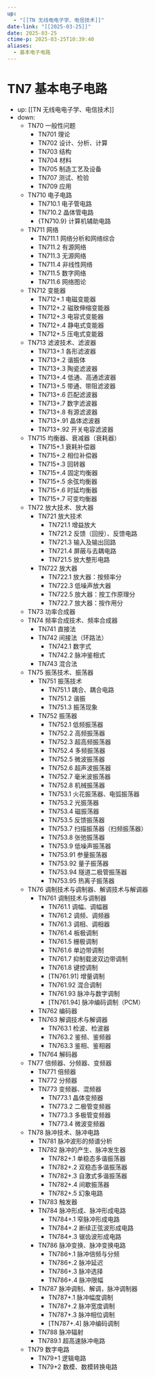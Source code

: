 ```yaml
---
up:
  - "[[TN 无线电电子学、电信技术]]"
date-link: "[[2025-03-25]]"
date: 2025-03-25
ctime-p: 2025-03-25T10:39:40
aliases:
  - 基本电子电路
---
```


# TN7 基本电子电路

- up: [[TN 无线电电子学、电信技术]]
- down:	
	- TN70 一般性问题
		- TN701 理论
		- TN702 设计、分析、计算
		- TN703 结构
		- TN704 材料
		- TN705 制造工艺及设备
		- TN707 测试、检验
		- TN709 应用
	- TN710 电子电路
		- TN710.1 电子管电路
		- TN710.2 晶体管电路
		- {TN710.9} 计算机辅助电路
	- TN711 网络
		- TN711.1 网络分析和网络综合
		- TN711.2 有源网络
		- TN711.3 无源网络
		- TN711.4 非线性网络
		- TN711.5 数字网络
		- TN711.6 网络图论
	- TN712 变能器
		- TN712+.1 电磁变能器
		- TN712+.2 磁致伸缩变能器
		- TN712+.3 电容式变能器
		- TN712+.4 静电式变能器
		- TN712+.5 压电式变能器
	- TN713 滤波技术、滤波器
		- TN713+.1 各形滤波器
		- TN713+.2 谐振体
		- TN713+.3 陶瓷滤波器
		- TN713+.4 低通、高通滤波器
		- TN713+.5 带通、带阻滤波器
		- TN713+.6 匹配滤波器
		- TN713+.7 数字滤波器
		- TN713+.8 有源滤波器
		- TN713+.91 晶体滤波器
		- TN713+.92 开关电容滤波器
	- TN715 均衡器、衰减器（衰耗器）
		- TN715+.1 衰耗补偿器
		- TN715+.2 相位补偿器
		- TN715+.3 回转器
		- TN715+.4 固定均衡器
		- TN715+.5 余弦均衡器
		- TN715+.6 时延均衡器
		- TN715+.7 可变均衡器
	- TN72 放大技术、放大器
		- TN721 放大技术
			- TN721.1 增益放大
			- TN721.2 反馈（回授）、反馈电路
			- TN721.3 输入及输出回路
			- TN721.4 屏蔽与去耦电路
			- TN721.5 放大整形电路
		- TN722 放大器
			- TN722.1 放大器：按频率分
			- TN722.3 低噪声放大器
			- TN722.5 放大器：按工作原理分
			- TN722.7 放大器：按作用分
	- TN73 功率合成器
	- TN74 频率合成技术、频率合成器
		- TN741 直接法
		- TN742 间接法（环路法）
			- TN742.1 数字式
			- TN742.2 脉冲鉴相式
		- TN743 混合法
	- TN75 振荡技术、振荡器
		- TN751 振荡技术
			- TN751.1 耦合、耦合电路
			- TN751.2 谐振
			- TN751.3 振荡现象
		- TN752 振荡器
			- TN752.1 低频振荡器
			- TN752.2 高频振荡器
			- TN752.3 超高频振荡器
			- TN752.4 多频振荡器
			- TN752.5 微波振荡器
			- TN752.6 超声波振荡器
			- TN752.7 毫米波振荡器
			- TN752.8 机械振荡器
			- TN753.1 火花振荡器、电弧振荡器
			- TN753.2 光振荡器
			- TN753.4 磁振荡器
			- TN753.5 反馈振荡器
			- TN753.7 扫描振荡器（扫频振荡器）
			- TN753.8 张弛振荡器
			- TN753.9 低噪声振荡器
			- TN753.91 参量振荡器
			- TN753.92 量子振荡器
			- TN753.94 隧道二极管振荡器
			- TN753.95 热离子振荡器
	- TN76 调制技术与调制器、解调技术与解调器
		- TN761 调制技术与调制器
			- TN761.1 调幅、调幅器
			- TN761.2 调频、调频器
			- TN761.3 调相、调相器
			- TN761.4 板极调制
			- TN761.5 栅极调制
			- TN761.6 单边带调制
			- TN761.7 抑制载波双边带调制
			- TN761.8 键控调制
			- [TN761.91] 增量调制
			- TN761.92 混合调制
			- TN761.93 脉冲与数字调制
			- [TN761.94] 脉冲编码调制（PCM）
		- TN762 编码器
		- TN763 解调技术与解调器
			- TN763.1 检波、检波器
			- TN763.2 鉴频、鉴频器
			- TN763.3 鉴相、鉴相器
		- TN764 解码器
	- TN77 倍频器、分频器、变频器
		- TN771 倍频器
		- TN772 分频器
		- TN773 变频器、混频器
			- TN773.1 晶体变频器
			- TN773.2 二极管变频器
			- TN773.3 多极管变频器
			- TN773.4 微波变频器
	- TN78 脉冲技术、脉冲电路
		- TN781 脉冲波形的频谱分析
		- TN782 脉冲的产生、脉冲发生器
			- TN782+.1 单稳态多谐振荡器
			- TN782+.2 双稳态多谐振荡器
			- TN782+.3 自激式多谐振荡器
			- TN782+.4 间歇振荡器
			- TN782+.5 幻象电路
		- TN783 触发器
		- TN784 脉冲形成、脉冲形成电路
			- TN784+.1 窄脉冲形成电路
			- TN784+.2 断续正弦波形成电路
			- TN784+.3 锯齿波形成电路
		- TN786 脉冲变换、脉冲变换电路
			- TN786+.1 脉冲倍频与分频
			- TN786+.2 脉冲延迟
			- TN786+.3 脉冲选择
			- TN786+.4 脉冲限幅
		- TN787 脉冲调制、解调，脉冲调制器
			- TN787+.1 脉冲幅度调制
			- TN787+.2 脉冲宽度调制
			- TN787+.3 脉冲相位调制
			- [TN787+.4] 脉冲编码调制
		- TN788 脉冲辐射
		- TN789.1 超高速脉冲电路
	- TN79 数字电路
		- TN79+1 逻辑电路
		- TN79+2 数模、数模转换电路
		
